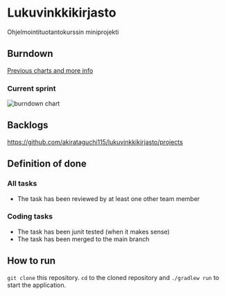 # Lukuvinkkikirjasto

Ohjelmointituotantokurssin miniprojekti


## Burndown

[Previous charts and more info](burndown/README.md)

### Current sprint

![burndown chart](https://docs.google.com/spreadsheets/d/e/2PACX-1vTSPAfdibpkUDgGOHczsVg5DF-tmEqLKK_36AfyUCIRrMtsTc-OgvZIXIA0AlADklGwNhQrznC2I-cx/pubchart?oid=1919146153&amp;format=image)


## Backlogs
https://github.com/akirataguchi115/lukuvinkkikirjasto/projects

## Definition of done

### All tasks
- The task has been reviewed by at least one other
team member

### Coding tasks
- The task has been junit tested (when it makes sense)
- The task has been merged to the main branch

## How to run
```git clone``` this repository. ```cd``` to the cloned repository and ```./gradlew run``` to start the application.
